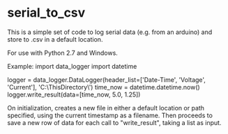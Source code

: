 # serial_to_csv
This is a simple set of code to log serial data (e.g. from an arduino) and store to .csv in a default location.

For use with Python 2.7 and Windows.

Example:
import data_logger
import datetime

logger = data_logger.DataLogger(header_list=['Date-Time', 'Voltage', 'Current'], 'C:\\ThisDirectory\\')
time_now = datetime.datetime.now()
logger.write_result(data=[time_now, 5.0, 1.25])

On initialization, creates a new file in either a default location or path specified, using the current timestamp as a filename. Then proceeds to save a new row of data for each call to "write_result", taking a list as input.
